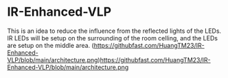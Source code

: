 # IR-Enhanced-VLP
This is an idea to reduce the influence from the reflected lights of the LEDs.  IR LEDs will be setup on the surrounding of the room celling, and the LEDs are setup on the middle area.
(https://githubfast.com/HuangTM23/IR-Enhanced-VLP/blob/main/architecture.png)https://githubfast.com/HuangTM23/IR-Enhanced-VLP/blob/main/architecture.png

